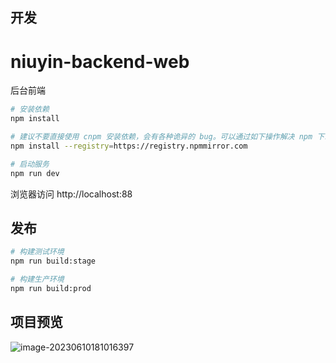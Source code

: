 ## 开发
# niuyin-backend-web
后台前端

```bash
# 安装依赖
npm install

# 建议不要直接使用 cnpm 安装依赖，会有各种诡异的 bug。可以通过如下操作解决 npm 下载速度慢的问题
npm install --registry=https://registry.npmmirror.com

# 启动服务
npm run dev
```

浏览器访问 http://localhost:88

## 发布

```bash
# 构建测试环境
npm run build:stage

# 构建生产环境
npm run build:prod
```

## 项目预览
![image-20230610181016397](https://cdn.jsdelivr.net/gh/roydonGuo/Typora-Pic@main/resource-image-20230610181016397.png)
